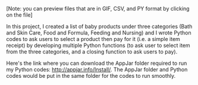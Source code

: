 [Note: you can preview files that are in GIF, CSV, and PY format by clicking on the file]

In this project, I created a list of baby products under three categories (Bath and Skin Care, Food and Formula, Feeding and Nursing) and I wrote Python codes to ask users to select a product then pay for it (i.e. a simple item receipt) by developing multiple Python functions (to ask user to select item from the three categories, and a closing function to ask users to pay).

Here's the link where you can download the AppJar folder required to run my Python codes: http://appjar.info/Install/. The AppJar folder and Python codes would be put in the same folder for the codes to run smoothly. 
